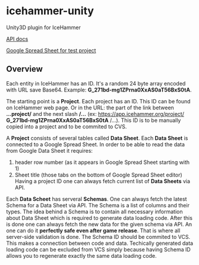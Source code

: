 # icehammer-unity
Unity3D plugin for IceHammer

[API docs](https://documenter.getpostman.com/view/4221390/RWMFrnaV)

[Google Spread Sheet for test project](https://docs.google.com/spreadsheets/d/1vj9ZiUeByetKBnyMHDKv9J4pYcwDPTyAz5hRZHB_y5Y)


## Overview

Each entity in IceHammer has an ID. It's a random 24 byte array encoded with URL save Base64. Example: **G_271bd-mg1ZPrna0XxAS0aT56BxS0tA**.

The starting point is a **Project**. Each project has an ID. This ID can be found on IceHammer web page. Or in the URL: the part of the link between **...project/** and the next slash **/...**  (ex: https://app.icehammer.org/project/ **G_271bd-mg1ZPrna0XxAS0aT56BxS0tA** /...). This ID is to be manually copied into a project and to be commited to CVS.

A **Project** consists of several tables called **Data Sheet**. Each **Data Sheet** is connected to a Google Spread Sheet. In order to be able to read the data from Google Data Sheet it requires:
  1. header row number (as it appears in Google Spread Sheet starting with 1)
  2. Sheet title (those tabs on the bottom of Google Spread Sheet editor)
Having a project ID one can always fetch current list of **Data Sheets** via API.

Each **Data Scheet** has serveral **Schemas**. One can always fetch the latest Schema for a Data Sheet via API. The Schema is a list of columns and their types. The idea behind a Schema is to contain all necessary information about Data Sheet which is required to generate data loading code. After this is done one can always fetch the new data for the given schema via API. An one can do it **perfectly safe even after game release**. That is where all server-side validation is done.
The Schema ID should be commited to VCS. This makes a connection between code and data. Techically generated data loading code can be excluded from VCS simply because having Schema ID allows you to regenerate exactly the same data loading code.
